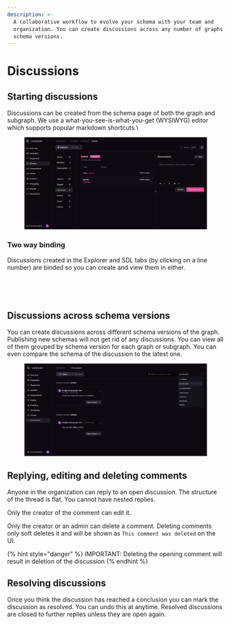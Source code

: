 ```yaml
---
description: >-
  A collaborative workflow to evolve your schema with your team and
  organization. You can create discussions across any number of graphs and
  schema versions.
---
```


# Discussions

## Starting discussions

Discussions can be created from the schema page of both the graph and subgraph. We use a what-you-see-is-what-you-get (WYSIWYG) editor which supports popular markdown shortcuts.\


<figure><img src="../.gitbook/assets/image (1) (1) (1) (1).png" alt=""><figcaption></figcaption></figure>

### Two way binding

Discussions created in the Explorer and SDL tabs (by clicking on a line number) are binded so you can create and view them in either.&#x20;

<div>

<figure><img src="../.gitbook/assets/localhost_3000_wundergraph_graph_production_schema_category=interfaces&#x26;typename=Animal (1).png" alt=""><figcaption></figcaption></figure>

 

<figure><img src="../.gitbook/assets/localhost_3000_wundergraph_graph_production_schema_category=interfaces&#x26;typename=Animal.png" alt=""><figcaption></figcaption></figure>

</div>

## Discussions across schema versions

You can create discussions across different schema versions of the graph. Publishing new schemas will not get rid of any discussions. You can view all of them grouped by schema version for each graph or subgraph. You can even compare the schema of the discussion to the latest one.

<figure><img src="../.gitbook/assets/image (1) (1) (1) (1) (1).png" alt=""><figcaption></figcaption></figure>

## Replying, editing and deleting comments

Anyone in the organization can reply to an open discussion. The structure of the thread is flat. You cannot have nested replies.&#x20;

Only the creator of the comment can edit it.&#x20;

Only the creator or an admin can delete a comment. Deleting comments only soft deletes it and will be shown as `This comment was deleted` on the UI.

{% hint style="danger" %}
IMPORTANT: Deleting the opening comment will result in deletion of the discussion
{% endhint %}



## Resolving discussions

Once you think the discussion has reached a conclusion you can mark the discussion as resolved. You can undo this at anytime. Resolved discussions are closed to further replies unless they are open again.

<figure><img src="../.gitbook/assets/localhost_3000_wundergraph_graph_production_schema_category=interfaces&#x26;typename=Animal (1) (1).png" alt=""><figcaption></figcaption></figure>

